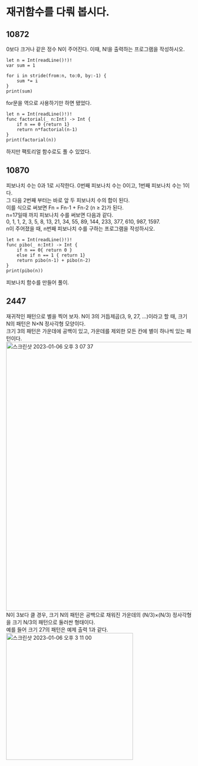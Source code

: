 # 재귀함수를 다뤄 봅시다.
## 10872
0보다 크거나 같은 정수 N이 주어진다. 이때, N!을 출력하는 프로그램을 작성하시오.   
```
let n = Int(readLine()!)!
var sum = 1

for i in stride(from:n, to:0, by:-1) {
	sum *= i
}
print(sum)
```
for문을 역으로 사용하기만 하면 됐었다.   
```
let n = Int(readLine()!)!
func factorial(_ n:Int) -> Int {
	if n == 0 {return 1}
	return n*factorial(n-1)
}
print(factorial(n))
```
하지만 팩토리얼 함수로도 풀 수 있었다.
## 10870
피보나치 수는 0과 1로 시작한다. 0번째 피보나치 수는 0이고, 1번째 피보나치 수는 1이다.   
그 다음 2번째 부터는 바로 앞 두 피보나치 수의 합이 된다.   
이를 식으로 써보면 Fn = Fn-1 + Fn-2 (n ≥ 2)가 된다.   
n=17일때 까지 피보나치 수를 써보면 다음과 같다.   
0, 1, 1, 2, 3, 5, 8, 13, 21, 34, 55, 89, 144, 233, 377, 610, 987, 1597.  
n이 주어졌을 때, n번째 피보나치 수를 구하는 프로그램을 작성하시오.   
```
let n = Int(readLine()!)!
func pibo(_ n:Int) -> Int {
	if n == 0{ return 0 }
	else if n == 1 { return 1}
	return pibo(n-1) + pibo(n-2)
}
print(pibo(n))
```
피보나치 함수를 만들어 풀이.   
## 2447
재귀적인 패턴으로 별을 찍어 보자. N이 3의 거듭제곱(3, 9, 27, ...)이라고 할 때, 크기 N의 패턴은 N×N 정사각형 모양이다.   
크기 3의 패턴은 가운데에 공백이 있고, 가운데를 제외한 모든 칸에 별이 하나씩 있는 패턴이다.   
<img width="730" alt="스크린샷 2023-01-06 오후 3 07 37" src="https://user-images.githubusercontent.com/60501045/210940757-837c474c-e260-47bc-a8dd-107358f83c7d.png">   
N이 3보다 클 경우, 크기 N의 패턴은 공백으로 채워진 가운데의 (N/3)×(N/3) 정사각형을 크기 N/3의 패턴으로 둘러싼 형태이다.   
예를 들어 크기 27의 패턴은 예제 출력 1과 같다.   
<img width="344" alt="스크린샷 2023-01-06 오후 3 11 00" src="https://user-images.githubusercontent.com/60501045/210941188-b1b86aed-4a6c-4b7f-887b-b8b4e300d4d6.png">   
```

```
